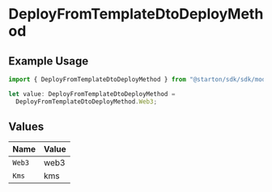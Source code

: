 # DeployFromTemplateDtoDeployMethod

## Example Usage

```typescript
import { DeployFromTemplateDtoDeployMethod } from "@starton/sdk/sdk/models/shared";

let value: DeployFromTemplateDtoDeployMethod =
  DeployFromTemplateDtoDeployMethod.Web3;
```

## Values

| Name   | Value  |
| ------ | ------ |
| `Web3` | web3   |
| `Kms`  | kms    |